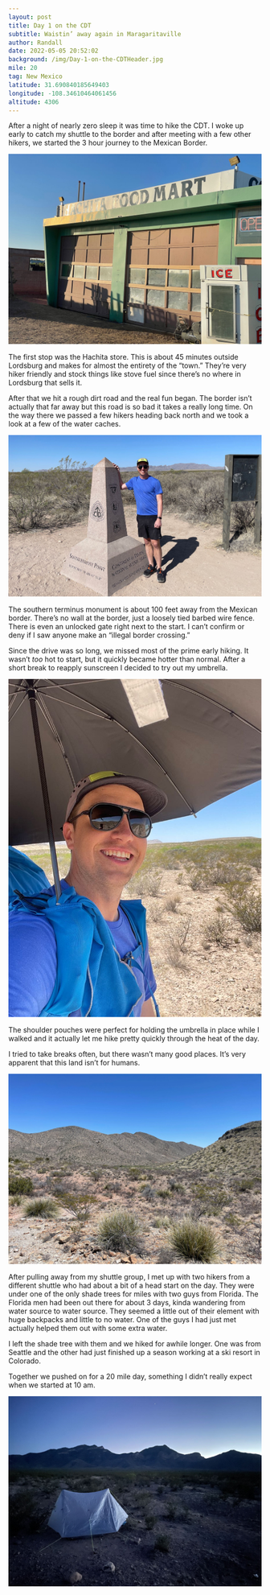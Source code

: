 ```yaml
---
layout: post
title: Day 1 on the CDT
subtitle: Waistin’ away again in Maragaritaville
author: Randall
date: 2022-05-05 20:52:02
background: /img/Day-1-on-the-CDTHeader.jpg
mile: 20
tag: New Mexico
latitude: 31.690840185649403
longitude: -108.34610464061456
altitude: 4306
---
```

After a night of nearly zero sleep it was time to hike the CDT. I woke up early to catch my shuttle to the border and after meeting with a few other hikers, we started the 3 hour journey to the Mexican Border. 

<img src="/img/Day 1 on the CDT0.jpg" class="img-fluid">

The first stop was the Hachita store. This is about 45 minutes outside Lordsburg and makes for almost the entirety of the “town.” They’re very hiker friendly and stock things like stove fuel since there’s no where in Lordsburg that sells it.

After that we hit a rough dirt road and the real fun began. The border isn’t actually that far away but this road is so bad it takes a really long time. On the way there we passed a few hikers heading back north and we took a look at a few of the water caches.

<img src="/img/Day 1 on the CDT1.jpg" class="img-fluid">

The southern terminus monument is about 100 feet away from the Mexican border. There’s no wall at the border, just a loosely tied barbed wire fence. There is even an unlocked gate right next to the start. I can’t confirm or deny if I saw anyone make an “illegal border crossing.”

Since the drive was so long, we missed most of the prime early hiking. It wasn’t *too* hot to start, but it quickly became hotter than normal. After a short break to reapply sunscreen I decided to try out my umbrella.

<img src="/img/Day 1 on the CDT2.jpg" class="img-fluid">

The shoulder pouches were perfect for holding the umbrella in place while I walked and it actually let me hike pretty quickly through the heat of the day. 

I tried to take breaks often, but there wasn’t many good places. It’s very apparent that this land isn’t for humans.

<img src="/img/Day 1 on the CDT3.jpg" class="img-fluid">

After pulling away from my shuttle group, I met up with two hikers from a different shuttle who had about a bit of a head start on the day. They were under one of the only shade trees for miles with two guys from Florida. The Florida men had been out there for about 3 days, kinda wandering from water source to water source. They seemed a little out of their element with huge backpacks and little to no water. One of the guys I had just met actually helped them out with some extra water.

I left the shade tree with them and we hiked for awhile longer. One was from Seattle and the other had just finished up a season working at a ski resort in Colorado.

Together we pushed on for a 20 mile day, something I didn’t really expect when we started at 10 am. 

<img src="/img/Day 1 on the CDT4.jpg" class="img-fluid">

